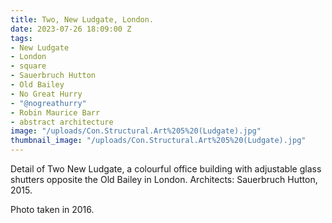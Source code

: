 ```yaml
---
title: Two, New Ludgate, London.
date: 2023-07-26 18:09:00 Z
tags:
- New Ludgate
- London
- square
- Sauerbruch Hutton
- Old Bailey
- No Great Hurry
- "@nogreathurry"
- Robin Maurice Barr
- abstract architecture
image: "/uploads/Con.Structural.Art%205%20(Ludgate).jpg"
thumbnail_image: "/uploads/Con.Structural.Art%205%20(Ludgate).jpg"
---
```


Detail of Two New Ludgate, a colourful office building with adjustable glass shutters opposite the Old Bailey in London. Architects: Sauerbruch Hutton, 2015.

Photo taken in 2016.
